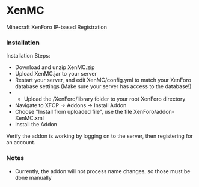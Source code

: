 # XenMC
Minecraft XenForo IP-based Registration

### Installation
Installation Steps:

* Download and unzip XenMC.zip
* Upload XenMC.jar to your server
* Restart your server, and edit XenMC/config.yml to match your XenForo database settings (Make sure your server has access to the database!)
* * Upload the /XenForo/library folder to your root XenForo directory
* Navigate to XFCP -> Addons -> Install Addon
* Choose "Install from uploaded file", use the file XenForo/addon-XenMC.xml
* Install the Addon

Verify the addon is working by logging on to the server, then registering for an account.

### Notes
* Currently, the addon will not process name changes, so those must be done manually
